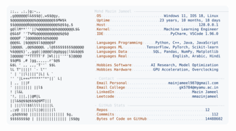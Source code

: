 <picture>
  <source srcset="https://raw.githubusercontent.com/mmazinjameel/mmazinjameel/main/dark_mode.svg?v=1758651331" media="(prefers-color-scheme: dark)">
  <img src="https://raw.githubusercontent.com/mmazinjameel/mmazinjameel/main/light_mode.svg?v=1758651331">
</picture>
